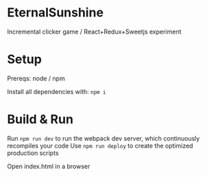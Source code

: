 # EternalSunshine
Incremental clicker game / React+Redux+Sweetjs experiment

# Setup
Prereqs: node / npm

Install all dependencies with:
```npm i```

# Build & Run
Run ```npm run dev``` to run the webpack dev server, which continuously recompiles your code
Use ```npm run deploy``` to create the optimized production scripts

Open index.html in a browser